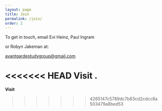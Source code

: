 ```yaml
---
layout: page
title: Join
permalink: /join/
order: 2
---
```


To get in touch, email Evi Heinz, Paul Ingram

or Robyn Jakeman at:


[avantgardestudygroup@gmail.com](mailto:avantgardestudygroup@gmail.com)

<<<<<<< HEAD
**Visit <script type="text/javascript" src="//downloads.mailchimp.com/js/signup-forms/popup/unique-methods/embed.js" data-dojo-config="usePlainJson: true, isDebug: false"></script><script type="text/javascript">window.dojoRequire(["mojo/signup-forms/Loader"], function(L) { L.start({"baseUrl":"mc.us4.list-manage.com","uuid":"a29e4c78bca17e68d8ae414d9","lid":"2880d72499","uniqueMethods":true}) })</script>.**
=======
**Visit <script type="text/javascript" src="//downloads.mailchimp.com/js/signup-forms/popup/unique-methods/embed.js" data-dojo-config="usePlainJson: true, isDebug: false"></script><script type="text/javascript">window.dojoRequire(["mojo/signup-forms/Loader"], function(L) { L.start({"baseUrl":"mc.us4.list-manage.com","uuid":"a29e4c78bca17e68d8ae414d9","lid":"2880d72499","uniqueMethods":true}) })</script>**
>>>>>>> 4265147c5789dc7b83cd2cdcc8a503479a8bed53
